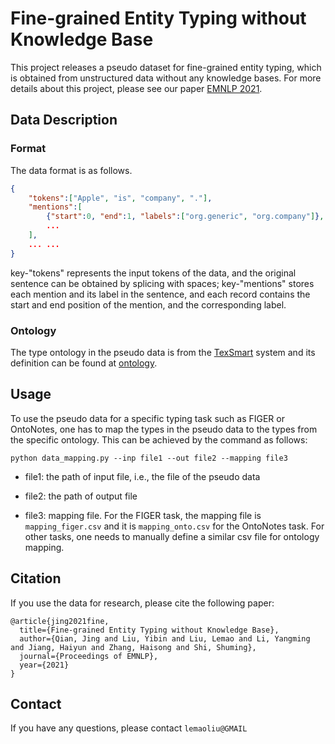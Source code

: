 # Fine-grained Entity Typing without Knowledge Base #

This project releases a pseudo dataset for fine-grained entity typing, which is obtained from unstructured data without any knowledge bases.
For more details about this project, please see our paper [EMNLP 2021](https://2021.aclweb.org/).  



## Data Description ##

### Format ###
The data format is as follows. 

```json
{
    "tokens":["Apple", "is", "company", "."],
    "mentions":[
        {"start":0, "end":1, "labels":["org.generic", "org.company"]},
        ...
    ],
    ... ...
}
```
key-"tokens" represents the input tokens of the data, and the original sentence can be obtained by splicing with spaces; key-"mentions" stores each mention and its label in the sentence, and each record contains the start and end position of the mention, and the corresponding label.

### Ontology ###
The type ontology in the pseudo data is from the [TexSmart](https://texsmart.qq.com) system and its definition can be found at [ontology](https://ai.tencent.com/ailab/nlp/texsmart/download/texsmart-ont-0.3.0.tar.gz).

## Usage ##
To use the pseudo data for a specific typing task such as FIGER or OntoNotes, one has to map the types in the pseudo data to the types from the specific ontology. 
This can be achieved by the command as follows:

`python data_mapping.py --inp file1 --out file2 --mapping file3`

- file1: the path of input file, i.e., the file of the pseudo data

- file2: the path of output file

- file3: mapping file. For the FIGER task, the mapping file is `mapping_figer.csv` and it is `mapping_onto.csv` for the OntoNotes task. For other tasks, one needs to manually define a similar csv file for ontology mapping. 



## Citation ##
If you use the data for research, please cite the following paper:
```
@article{jing2021fine,
  title={Fine-grained Entity Typing without Knowledge Base},
  author={Qian, Jing and Liu, Yibin and Liu, Lemao and Li, Yangming and Jiang, Haiyun and Zhang, Haisong and Shi, Shuming},
  journal={Proceedings of EMNLP},
  year={2021}
}
```

## Contact ##
If you have any questions, please contact ``lemaoliu@GMAIL``
